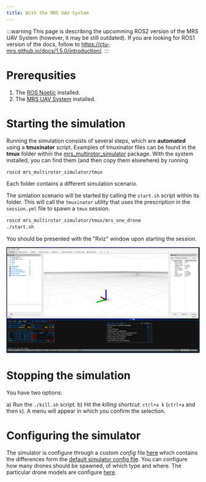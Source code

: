 ```yaml
---
title: With the MRS UAV System
---
```


:::warning
This page is describing the upcomming ROS2 version of the MRS UAV System (however, it may be still outdated). If you are looking for ROS1 version of the docs, follow to https://ctu-mrs.github.io/docs/1.5.0/introduction/.
:::

# Prerequsities

1. The [ROS Noetic](http://wiki.ros.org/noetic/Installation/Ubuntu) installed.
2. The [MRS UAV System](https://github.com/ctu-mrs/mrs_uav_system) installed.

# Starting the simulation

Running the simulation consists of several steps, which are **automated** using a **tmuxinator** script.
Examples of tmuxinator files can be found in the **tmux** folder within the [mrs_multirotor_simulator](https://github.com/ctu-mrs/mrs_multirotor_simulator) package.
With the system installed, you can find them (and then copy them elsewhere) by running
```bash
roscd mrs_multirotor_simulator/tmux
```
Each folder contains a different simulation scenario.

The simlation scenario will be started by calling the `start.sh` script within its folder.
This will call the `tmuxinator` utility that uses the prescription in the `session.yml` file to spawn a `tmux` session.
```bash
roscd mrs_multirotor_simulator/tmux/mrs_one_drone
./start.sh
```

You should be presented with the "Rviz" window upon starting the session.

![](fig/mrs_with_system_windows.png)

# Stopping the simulation

You have two options:

a) Run the `./kill.sh` script.
b) Hit the _killing shortcut_: `ctrl+a k` (`ctrl+a` and then `k`). A menu will appear in which you confirm the selection.

# Configuring the simulator

The simulator is configure through a _custom config_ file [here](https://github.com/ctu-mrs/mrs_multirotor_simulator/blob/master/tmux/mrs_one_drone/config/simulator.yaml) which contains the differences form the [default simulator config file](https://github.com/ctu-mrs/mrs_multirotor_simulator/blob/master/config/multirotor_simulator.yaml).
You can configure how many drones should be spawned, of which type and where.
The particular drone models are configure [here](https://github.com/ctu-mrs/mrs_multirotor_simulator/tree/master/config/uavs).
